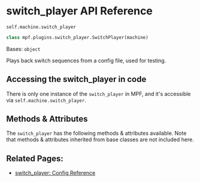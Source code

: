 # switch_player API Reference

`self.machine.switch_player`

``` python
class mpf.plugins.switch_player.SwitchPlayer(machine)
```

Bases: `object`

Plays back switch sequences from a config file, used for testing.

## Accessing the switch_player in code

There is only one instance of the `switch_player` in MPF, and it's accessible via `self.machine.switch_player`.

## Methods & Attributes

The `switch_player` has the following methods & attributes available. Note that methods & attributes inherited from base classes are not included here.

## Related Pages:

* [switch_player: Config Reference](../../../config/switch_player.md)
